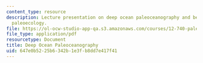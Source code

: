 ```yaml
---
content_type: resource
description: Lecture presentation on deep ocean paleoceanography and benthic foraminiferal
  paleoecology.
file: https://ol-ocw-studio-app-qa.s3.amazonaws.com/courses/12-740-paleoceanography-spring-2008/647e0b5225b6342b1e3fb8dd7e417f41_lec09_1_slide.pdf
file_type: application/pdf
resourcetype: Document
title: Deep Ocean Paleoceanography
uid: 647e0b52-25b6-342b-1e3f-b8dd7e417f41
---
```

